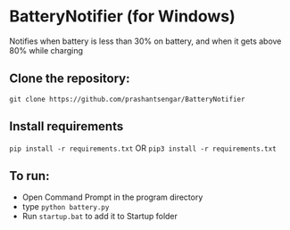 # BatteryNotifier (for Windows)
Notifies when battery is less than 30% on battery, and when it gets above 80% while charging

## Clone the repository:
`git clone https://github.com/prashantsengar/BatteryNotifier`

## Install requirements
`pip install -r requirements.txt`
OR
`pip3 install -r requirements.txt`

## To run:
- Open Command Prompt in the program directory
- type `python battery.py`
- Run `startup.bat` to add it to Startup folder
